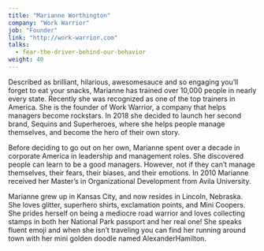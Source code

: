 ```yaml
---
title: "Marianne Worthington"
company: "Work Warrior"
job: "Founder"
link: "http://work-warrior.com"
talks:
  - fear-the-driver-behind-our-behavior
weight: 40
---
```


Described as brilliant, hilarious, awesomesauce and so engaging you’ll forget to eat your snacks, Marianne has trained over 10,000 people in nearly every state. Recently she was recognized as one of the top trainers in America. She is the founder of Work Warrior, a company that helps managers become rockstars. In 2018 she decided to launch her second brand, Sequins and Superheroes, where she helps people manage themselves, and become the hero of their own story.

Before deciding to go out on her own, Marianne spent over a decade in corporate America in leadership and management roles. She discovered people can learn to be a good managers. However, not if they can’t manage themselves, their fears, their biases, and their emotions. In 2010 Marianne received her Master’s in Organizational Development from Avila University.

Marianne grew up in Kansas City, and now resides in Lincoln, Nebraska. She loves glitter, superhero shirts, exclamation points, and Mini Coopers. She prides herself on being a mediocre road warrior and loves collecting stamps in both her National Park passport and her real one! She speaks fluent emoji and when she isn’t traveling you can find her running around town with her mini golden doodle named AlexanderHamilton.
